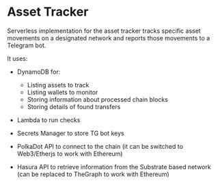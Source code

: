 # Asset Tracker

Serverless implementation for the asset tracker tracks specific asset movements on a designated network and reports those movements to a Telegram bot.

It uses:

- DynamoDB for:

  - Listing assets to track
  - Listing wallets to monitor
  - Storing information about processed chain blocks
  - Storing details of found transfers

- Lambda to run checks
- Secrets Manager to store TG bot keys
- PolkaDot API to connect to the chain (it can be switched to Web3/Etherjs to work with Ethereum)
- Hasura API to retrieve information from the Substrate based network (can be replaced to TheGraph to work with Ethereum)
